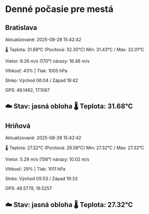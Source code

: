 ﻿# Denné počasie pre mestá

## Bratislava
Aktualizované: 2025-08-28 15:42:42

🌡️ Teplota: 31.68°C 
(Pocitová: 32.35°C)
Min: 31.43°C / Max: 32.01°C

Vietor: 9.26 m/s    (170°) 
nárazy: 16.46 m/s

Vlhkosť: 43% | Tlak: 1005 hPa

Slnko: Východ 06:04 / Západ 19:42

GPS: 48.1482, 17.1067

☁️ Stav: jasná obloha        🌡️ Teplota: 31.68°C
---

## Hriňová
Aktualizované: 2025-08-28 15:42:42

🌡️ Teplota: 27.32°C 
(Pocitová: 26.58°C)
Min: 27.32°C / Max: 27.32°C

Vietor: 5.29 m/s (156°)
nárazy: 10.02 m/s

Vlhkosť: 29% | Tlak: 1011 hPa

Slnko: Východ 05:53 / Západ 19:33

GPS: 48.5779, 19.5257

☁️ Stav: jasná obloha        🌡️ Teplota: 27.32°C
---
